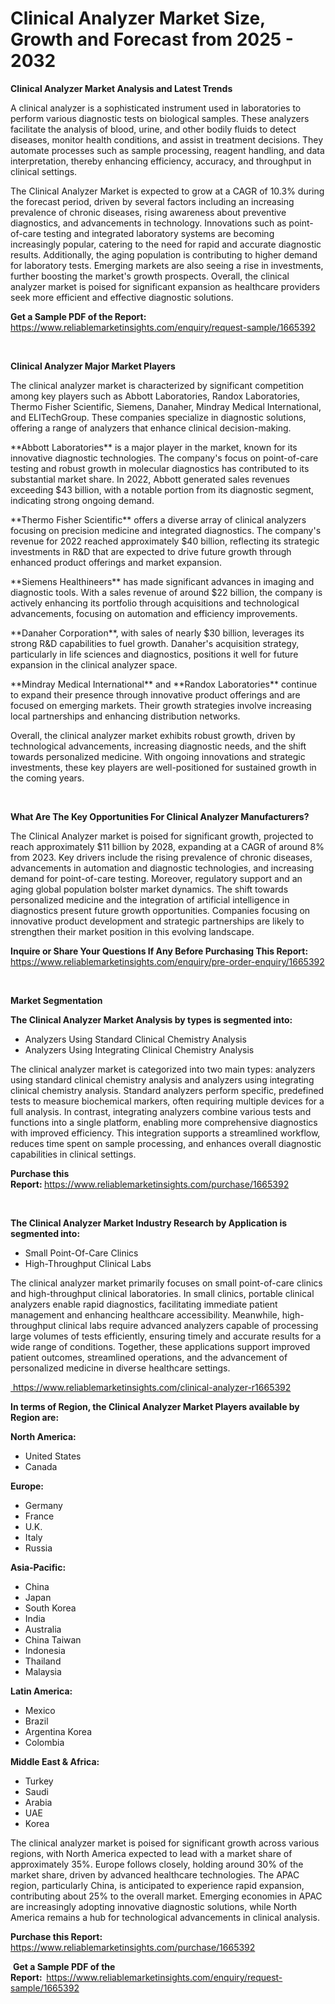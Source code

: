 <p><h1>Clinical Analyzer Market Size, Growth and Forecast from 2025 - 2032</h1></p><p><strong>Clinical Analyzer Market Analysis and Latest Trends</strong></p>
<p><p>A clinical analyzer is a sophisticated instrument used in laboratories to perform various diagnostic tests on biological samples. These analyzers facilitate the analysis of blood, urine, and other bodily fluids to detect diseases, monitor health conditions, and assist in treatment decisions. They automate processes such as sample processing, reagent handling, and data interpretation, thereby enhancing efficiency, accuracy, and throughput in clinical settings.</p><p>The Clinical Analyzer Market is expected to grow at a CAGR of 10.3% during the forecast period, driven by several factors including an increasing prevalence of chronic diseases, rising awareness about preventive diagnostics, and advancements in technology. Innovations such as point-of-care testing and integrated laboratory systems are becoming increasingly popular, catering to the need for rapid and accurate diagnostic results. Additionally, the aging population is contributing to higher demand for laboratory tests. Emerging markets are also seeing a rise in investments, further boosting the market's growth prospects. Overall, the clinical analyzer market is poised for significant expansion as healthcare providers seek more efficient and effective diagnostic solutions.</p></p>
<p><strong>Get a Sample PDF of the Report:&nbsp;</strong> <a href="https://www.reliablemarketinsights.com/enquiry/request-sample/1665392?utm_campaign=2953&utm_medium=2&utm_source=Github&utm_content=ia&utm_term=13042025&utm_id=clinical-analyzer">https://www.reliablemarketinsights.com/enquiry/request-sample/1665392</a></p>
<p>&nbsp;</p>
<p><strong>Clinical Analyzer Major Market Players</strong></p>
<p><p>The clinical analyzer market is characterized by significant competition among key players such as Abbott Laboratories, Randox Laboratories, Thermo Fisher Scientific, Siemens, Danaher, Mindray Medical International, and ELITechGroup. These companies specialize in diagnostic solutions, offering a range of analyzers that enhance clinical decision-making.</p><p>**Abbott Laboratories** is a major player in the market, known for its innovative diagnostic technologies. The company's focus on point-of-care testing and robust growth in molecular diagnostics has contributed to its substantial market share. In 2022, Abbott generated sales revenues exceeding $43 billion, with a notable portion from its diagnostic segment, indicating strong ongoing demand.</p><p>**Thermo Fisher Scientific** offers a diverse array of clinical analyzers focusing on precision medicine and integrated diagnostics. The company's revenue for 2022 reached approximately $40 billion, reflecting its strategic investments in R&D that are expected to drive future growth through enhanced product offerings and market expansion.</p><p>**Siemens Healthineers** has made significant advances in imaging and diagnostic tools. With a sales revenue of around $22 billion, the company is actively enhancing its portfolio through acquisitions and technological advancements, focusing on automation and efficiency improvements.</p><p>**Danaher Corporation**, with sales of nearly $30 billion, leverages its strong R&D capabilities to fuel growth. Danaher's acquisition strategy, particularly in life sciences and diagnostics, positions it well for future expansion in the clinical analyzer space.</p><p>**Mindray Medical International** and **Randox Laboratories** continue to expand their presence through innovative product offerings and are focused on emerging markets. Their growth strategies involve increasing local partnerships and enhancing distribution networks.</p><p>Overall, the clinical analyzer market exhibits robust growth, driven by technological advancements, increasing diagnostic needs, and the shift towards personalized medicine. With ongoing innovations and strategic investments, these key players are well-positioned for sustained growth in the coming years.</p></p>
<p>&nbsp;</p>
<p><strong>What Are The Key Opportunities For Clinical Analyzer Manufacturers?</strong></p>
<p><p>The Clinical Analyzer market is poised for significant growth, projected to reach approximately $11 billion by 2028, expanding at a CAGR of around 8% from 2023. Key drivers include the rising prevalence of chronic diseases, advancements in automation and diagnostic technologies, and increasing demand for point-of-care testing. Moreover, regulatory support and an aging global population bolster market dynamics. The shift towards personalized medicine and the integration of artificial intelligence in diagnostics present future growth opportunities. Companies focusing on innovative product development and strategic partnerships are likely to strengthen their market position in this evolving landscape.</p></p>
<p><strong>Inquire or Share Your Questions If Any Before Purchasing This Report:</strong> <a href="https://www.reliablemarketinsights.com/enquiry/pre-order-enquiry/1665392?utm_campaign=2953&utm_medium=2&utm_source=Github&utm_content=ia&utm_term=13042025&utm_id=clinical-analyzer">https://www.reliablemarketinsights.com/enquiry/pre-order-enquiry/1665392</a></p>
<p>&nbsp;</p>
<p><strong>Market Segmentation</strong></p>
<p><strong>The Clinical Analyzer Market Analysis by types is segmented into:</strong></p>
<p><ul><li>Analyzers Using Standard Clinical Chemistry Analysis</li><li>Analyzers Using Integrating Clinical Chemistry Analysis</li></ul></p>
<p><p>The clinical analyzer market is categorized into two main types: analyzers using standard clinical chemistry analysis and analyzers using integrating clinical chemistry analysis. Standard analyzers perform specific, predefined tests to measure biochemical markers, often requiring multiple devices for a full analysis. In contrast, integrating analyzers combine various tests and functions into a single platform, enabling more comprehensive diagnostics with improved efficiency. This integration supports a streamlined workflow, reduces time spent on sample processing, and enhances overall diagnostic capabilities in clinical settings.</p></p>
<p><strong>Purchase this Report:&nbsp;</strong><a href="https://www.reliablemarketinsights.com/purchase/1665392?utm_campaign=2953&utm_medium=2&utm_source=Github&utm_content=ia&utm_term=13042025&utm_id=clinical-analyzer">https://www.reliablemarketinsights.com/purchase/1665392</a></p>
<p>&nbsp;</p>
<p><strong>The Clinical Analyzer Market Industry Research by Application is segmented into:</strong></p>
<p><ul><li>Small Point-Of-Care Clinics</li><li>High-Throughput Clinical Labs</li></ul></p>
<p><p>The clinical analyzer market primarily focuses on small point-of-care clinics and high-throughput clinical laboratories. In small clinics, portable clinical analyzers enable rapid diagnostics, facilitating immediate patient management and enhancing healthcare accessibility. Meanwhile, high-throughput clinical labs require advanced analyzers capable of processing large volumes of tests efficiently, ensuring timely and accurate results for a wide range of conditions. Together, these applications support improved patient outcomes, streamlined operations, and the advancement of personalized medicine in diverse healthcare settings.</p></p>
<p><a href="https://www.reliablemarketinsights.com/clinical-analyzer-r1665392?utm_campaign=2953&utm_medium=2&utm_source=Github&utm_content=ia&utm_term=13042025&utm_id=clinical-analyzer">&nbsp;https://www.reliablemarketinsights.com/clinical-analyzer-r1665392</a></p>
<p><strong>In terms of Region, the Clinical Analyzer Market Players available by Region are:</strong></p>
<p>
    <p> <strong> North America: </strong>
        <ul>
            <li>United States</li>
            <li>Canada</li>
        </ul>
        </p> 
    <p> <strong> Europe: </strong>
        <ul>
            <li>Germany</li>
            <li>France</li>
            <li>U.K.</li>
            <li>Italy</li>
            <li>Russia</li>
        </ul>
        </p> 
    <p> <strong> Asia-Pacific: </strong>
        <ul>
            <li>China</li>
            <li>Japan</li>
            <li>South Korea</li>
            <li>India</li>
            <li>Australia</li>
            <li>China Taiwan</li>
            <li>Indonesia</li>
            <li>Thailand</li>
            <li>Malaysia</li>
        </ul>
        </p> 
    <p> <strong> Latin America: </strong>
        <ul>
            <li>Mexico</li>
            <li>Brazil</li>
            <li>Argentina Korea</li>
            <li>Colombia</li>
        </ul>
        </p> 
    <p> <strong> Middle East & Africa: </strong>
        <ul>
            <li>Turkey</li>
            <li>Saudi</li>
            <li>Arabia</li>
            <li>UAE</li>
            <li>Korea</li>
        </ul>
    </p>
    </p>
<p><p>The clinical analyzer market is poised for significant growth across various regions, with North America expected to lead with a market share of approximately 35%. Europe follows closely, holding around 30% of the market share, driven by advanced healthcare technologies. The APAC region, particularly China, is anticipated to experience rapid expansion, contributing about 25% to the overall market. Emerging economies in APAC are increasingly adopting innovative diagnostic solutions, while North America remains a hub for technological advancements in clinical analysis.</p></p>
<p><strong>Purchase this Report: </strong><a href="https://www.reliablemarketinsights.com/purchase/1665392?utm_campaign=2953&utm_medium=2&utm_source=Github&utm_content=ia&utm_term=13042025&utm_id=clinical-analyzer">https://www.reliablemarketinsights.com/purchase/1665392</a></p>
<p>&nbsp;<strong>Get a Sample PDF of the Report:&nbsp;&nbsp;</strong><a href="https://www.reliablemarketinsights.com/enquiry/request-sample/1665392?utm_campaign=2953&utm_medium=2&utm_source=Github&utm_content=ia&utm_term=13042025&utm_id=clinical-analyzer">https://www.reliablemarketinsights.com/enquiry/request-sample/1665392</a></p>
<p><strong></strong></p>
<p><p></p><p></p><p></p></p>